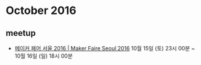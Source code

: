 # October 2016

## meetup

* [메이커 페어 서울 2016 | Maker Faire Seoul 2016](http://onoffmix.com/event/72771) 10월 15일 (토) 23시 00분 ~ 10월 16일 (일) 18시 00분

